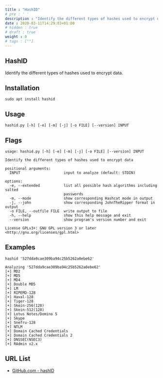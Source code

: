 ```yaml
---
title : "HashID"
# pre : ' '
description : "Identify the different types of hashes used to encrypt data."
date : 2020-03-11T14:29:03+01:00
# hidden : true
# draft : true
weight : 0
# tags : [""]
---
```


## HashID

Identify the different types of hashes used to encrypt data.

## Installation

```plain
sudo apt install hashid
```

## Usage

```plain
hashid.py [-h] [-e] [-m] [-j] [-o FILE] [--version] INPUT
```

## Flags

```plain
usage: hashid.py [-h] [-e] [-m] [-j] [-o FILE] [--version] INPUT

Identify the different types of hashes used to encrypt data

positional arguments:
  INPUT                    input to analyze (default: STDIN)

options:
  -e, --extended           list all possible hash algorithms including salted
                           passwords
  -m, --mode               show corresponding Hashcat mode in output
  -j, --john               show corresponding JohnTheRipper format in output
  -o FILE, --outfile FILE  write output to file
  -h, --help               show this help message and exit
  --version                show program's version number and exit

License GPLv3+: GNU GPL version 3 or later <http://gnu.org/licenses/gpl.html>
```

## Examples

```plain
hashid '527dda9cae309ba94c25b5262a0ebe62'

Analyzing '527dda9cae309ba94c25b5262a0ebe62'
[+] MD2
[+] MD5
[+] MD4
[+] Double MD5
[+] LM
[+] RIPEMD-128
[+] Haval-128
[+] Tiger-128
[+] Skein-256(128)
[+] Skein-512(128)
[+] Lotus Notes/Domino 5
[+] Skype
[+] Snefru-128
[+] NTLM
[+] Domain Cached Credentials
[+] Domain Cached Credentials 2
[+] DNSSEC(NSEC3)
[+] RAdmin v2.x
```

## URL List

* [GitHub.com - hashID](https://github.com/psypanda/hashID)
